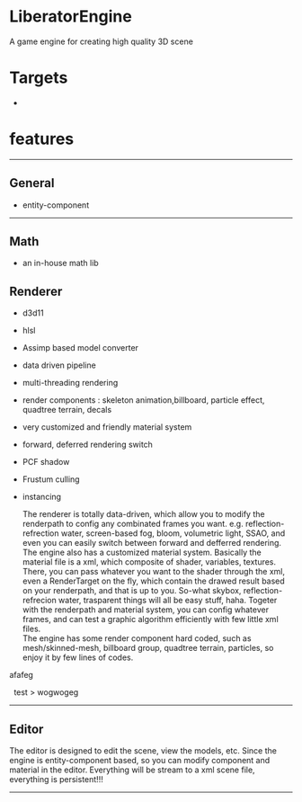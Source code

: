 # LiberatorEngine
A game engine for creating high quality 3D scene


# Targets
- 


# features
***
## General
- entity-component

***
## Math
- an in-house math lib

## Renderer
- d3d11 
- hlsl
- Assimp based model converter
- data driven pipeline
- multi-threading rendering
- render components : skeleton animation,billboard, particle effect, quadtree terrain, decals
- very customized and friendly material system
- forward, deferred rendering switch
- PCF shadow
- Frustum culling
- instancing

    The renderer is totally data-driven, which allow you to modify the renderpath to config any combinated frames you want. e.g. 
reflection-refrection water, screen-based fog, bloom, volumetric light, SSAO, and even you can easily switch between
forward and defferred rendering. The engine also has a customized material system. Basically the material file is a xml, which 
composite of shader, variables, textures. There, you can pass whatever you want to the shader through the xml, even a RenderTarget
on the fly, which contain the drawed result based on your renderpath, and that is up to you. So-what skybox, reflection-refrecion 
water, trasparent things will all be easy stuff, haha. Togeter with the renderpath and material system, you can config whatever frames, and can test a graphic algorithm efficiently with few little xml files.  <br>
    The engine has some render component hard coded, such as mesh/skinned-mesh, billboard group, quadtree terrain, particles, so enjoy
it by few lines of codes.

<p>     afafeg </p>
<a>    test</a>
>  wogwogeg

***
## Editor 
The editor is designed to edit the scene, view the models, etc. Since the engine is entity-component based, so you can
modify component and material in the editor. Everything will be stream to a xml scene file, everything is persistent!!!

***

